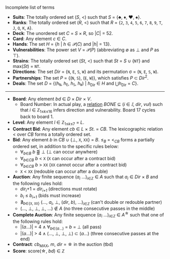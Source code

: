 Incomplete list of terms

- **Suits**: The totally ordered set (_S_, &lt;) such that _S_ = {&clubs;, &diams;, &hearts;, &spades;}.
- **Ranks**: The totally ordered set (_R_, &lt;) such that _R_ = {`2`, `3`, `4`, `5`, `6`, `7`, `8`, `9`, `T`, `J`, `Q`, `K`, `A`}.
- **Deck**: The unordered set _C_ = _S_ &times; _R_, so |_C_| = 52.
- **Card**: Any element _c_ &in; _C_.
- **Hands**: The set _H_ = {_h_ | _h_ &in; &Pscr;(_C_) and |_h_| = 13}.
- **Vulnerabilities**: The power set _V_ = &Pscr;(_P_) (abbreviating &empty; as &bottom; and _P_ as &top;).
- **Strains**: The totally ordered set (_St_, &lt;) such that _St_ = _S_ &cup; {`NT`} and max(_St_) = `NT`.
- **Directions**: The set _Dir_ = {`N`, `E`, `S`, `W`} and its permutation &sigma; = (`N`, `E`, `S`, `W`).
- **Partnerships**: The set _P_ = {(`N`, `S`), (`E`, `W`)}, which satisfies _P_ &sub; _Dir_<sup>2</sup>.
- **Deals**: The set _D_ = {(_h_<sub>`N`</sub>, _h_<sub>`E`</sub>, _h_<sub>`S`</sub>, _h_<sub>`W`</sub>) | _h_<sub>Dir</sub> &in; _H_ and &bigcup;_h_<sub>Dir</sub> = _C_}.
---
- **Board**: Any element _bd_ &in; _D_ &times; _Dir_ &times; _V_.
    - Board Number: In actual play, a [relation](https://en.wikipedia.org/wiki/Board_(bridge)#Set_of_boards) _BONE_ &sube; (_i_ &in; _&Iopf;_, _dir_, _vul_) such that _i_ &in; _&Zopf;_<sub>1&le;_k_&le;16</sub> infers direction and vulnerability. Board 17 cycles back to board 1.
- **Level**: Any element _l_ &in; _&Zopf;_<sub>1&le;_k_&le;7</sub> = _L_.
- **Contract Bid**: Any element _cb_ &in;  _L_ &times;  _St_. = _CB_. The lexicographic relation &lt; over _CB_ forms a totally ordered set.
- **Bid**: Any element _b_ in _CB_ &cup; {&bottom;, `X`, `XX`} = _B_. &le;<sub>_B_</sub> = &lt;<sub>_CB_</sub> forms a partially ordered set, in addition to the specific rules below:
   - &forall;<sub>_b_&in;_B_</sub> _b_ &lEg; &bottom; (&bottom; can occur anywhere)
   - &forall;<sub>_b_&in;_CB_</sub> _b_ &lt; `X` (`X` can occur after a contract bid)
   - &forall;<sub>_b_&in;_CB_</sub> _b_ &gt; `XX` (`XX` cannot occur after a contract bid)
   - `X` &lt; `XX` (redouble can occur after a double)
- **Auction**: Any finite sequence (_a_<sub>_i_</sub> ...)<sub>_i_&in;&Zopf;</sub> &in; _A_ such that _a_<sub>_i_</sub> &in; _Dir_ &times; _B_ and the following rules hold:
    - _dir_<sub>_i_</sub>+1 = _dir_<sub>_i+1_</sub> (directions must rotate)
    - _b_<sub>_i_</sub> &le; _b_<sub>_i+1_</sub> (bids must increase)
    - &nexist;<sub>_b_&in;{`X`, `XX`}</sub> (..., _a_<sub>_i_</sub>, &bottom;, (_dir_, _b_), ...)<sub>_i_&in;&Zopf;</sub> (can't double or redouble partner)
    - (..., &bottom;, &bottom;, &bottom;, ...) &notin; _A_ (no three consecutive passes in the middle)
- **Complete Auction**: Any finite sequence (_a_<sub>_i_</sub> ...)<sub>_i_&in;&Zopf;</sub> &in; _A_<sup>&star;</sup> such that one of the following rules hold:
    - |(_a_...)| = 4 &and; &forall;<sub>_b_&in;(_a_...)</sub> = _b_ = &bottom; (all pass)
    - |(_a_...)| > 4 &and; (..., &bottom;, &bottom;, &bottom;) &sub; (_a_...) (three consecutive passes at the end)
- **Contract**: _cb_<sub>MAX</sub>, _m_, _dir_ = &star; in the auction (tbd)
- **Score**: score(&star;, _bd_) &in; &Zopf;